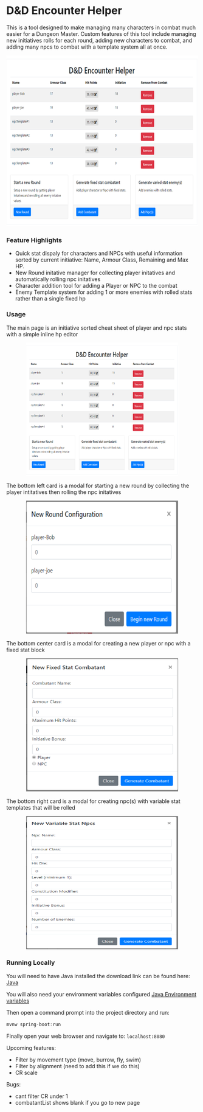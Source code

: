 # D&D Encounter Helper

This is a tool designed to make managing many characters in combat much easier for a Dungeon Master.
Custom features of this tool include managing new initiatives rolls for each round, adding new
characters to combat, and adding many npcs to combat with a template system all at once.

<p align="center">
  <img src="./screenshots/encounter-helper.png" alt="Encounter Helper Main page"
       width="654" height="450">
</p>

### Feature Highlights
- Quick stat dispaly for characters and NPCs with useful information sorted by current initiative: Name, Armour Class, Remaining and Max HP.
- New Round initative manager for collecting player initatives and automatically rolling npc initatives
- Character addition tool for adding a Player or NPC to the combat
- Enemy Template system for adding 1 or more enemies with rolled stats rather than a single fixed hp


### Usage

The main page is an initiative sorted cheat sheet of player and npc stats with a simple inline hp editor
<p align="center">
  <img src="./screenshots/encounter-helper.png" alt="Encounter Helper Main page"
       width="400" height="350">
</p>

The bottom left card is a modal for starting a new round by collecting the player intitatives then rolling the npc initatives
<p align="center">
  <img src="./screenshots/new-round-modal.png" alt="New Round Modal"
       width="400" height="350">
</p>

The bottom center card is a modal for creating a new player or npc with a fixed stat block
<p align="center">
  <img src="./screenshots/fixed-stat-combatant-modal.png" alt="Fixed Stat Combatant Modal"
       width="400" height="350">
</p>

The bottom right card is a modal for creating npc(s) with variable stat templates that will be rolled
<p align="center">
  <img src="./screenshots/variable-stat-combatant-modal.png" alt="Variable Stat Combatant Modal"
       width="400" height="350">
</p>

### Running Locally

You will need to have Java installed the download link can be found here:
[Java](http://www.oracle.com/technetwork/java/javase/downloads/java-archive-javase9-3934878.html)

You will also need your environment variables configured
[Java Environment variables](https://confluence.atlassian.com/doc/setting-the-java_home-variable-in-windows-8895.html)

Then open a command prompt into the project directory and run:
```java
mvnw spring-boot:run
```

Finally open your web browser and navigate to: `localhost:8080`


Upcoming features:
- Filter by movement type (move, burrow, fly, swim)
- Filter by alignment (need to add this if we do this)
- CR scale

Bugs:
- cant filter CR under 1
- combatantList shows blank if you go to new page